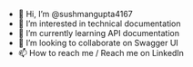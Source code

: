 - 👋 Hi, I’m @sushmangupta4167
- 👀 I’m interested in technical documentation
- 🌱 I’m currently learning API documentation
- 💞️ I’m looking to collaborate on Swagger UI
- 📫 How to reach me / Reach me on LinkedIn

<!---
sushmangupta4167/sushmangupta4167 is a ✨ special ✨ repository because its `README.md` (this file) appears on your GitHub profile.
You can click the Preview link to take a look at your changes.
--->
